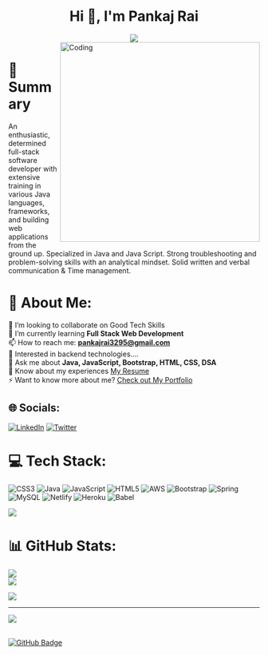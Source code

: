 <h1 align="center">Hi 👋, I'm Pankaj Rai</h1><div align="center">
 <img src="https://readme-typing-svg.herokuapp.com/?lines=Welcome+To+Profile;Full+Stack+Developer;Java+Backend+Developer;Web+Developer;Quick+learner;Self+Motivated;Problem+Solver;&color=teal&center=true" />
</div>
<img align="right" alt="Coding" width="400" src="https://camo.githubusercontent.com/a4c584bce1c41271485d28f92aaf9f581b3c88b68ca723b6edfd58b4ba988c2b/68747470733a2f2f63646e2e6472696262626c652e636f6d2f75736572732f313138373833362f73637265656e73686f74732f363533393432392f70726f6772616d65722e676966">

#  👨‍ Summary
An enthusiastic, determined full-stack software developer with extensive training in various Java languages, frameworks, and building web applications from the ground up. Specialized in Java and Java Script. Strong troubleshooting and problem-solving skills with an analytical mindset. Solid written and verbal communication & Time management.


# 💫 About Me:
🔭 I’m looking to collaborate on Good Tech Skills<br>🌱 I’m currently learning **Full Stack Web Development**<br>📫 How to reach me: **pankajrai3295@gmail.com**<br>👯 Interested in backend technologies....<br>💬 Ask me about  **Java, JavaScript, Bootstrap, HTML, CSS, DSA**<br>
📄 Know about my experiences [My Resume](https://drive.google.com/file/d/1J63XIom7pW6NkhHue5GfTKeJIxQVyurj/view?usp=sharing)<br>
⚡ Want to know more about me? [Check out My Portfolio](https://pankaj-78278.github.io/)

## 🌐 Socials:
[![LinkedIn](https://img.shields.io/badge/LinkedIn-%230077B5.svg?logo=linkedin&logoColor=white)](https://www.linkedin.com/in/pankaj-rai-280026221/) [![Twitter](https://img.shields.io/badge/Twitter-%231DA1F2.svg?logo=Twitter&logoColor=white)](https://twitter.com/@pankajrai7788) 

# 💻 Tech Stack:
![CSS3](https://img.shields.io/badge/css3-%231572B6.svg?style=for-the-badge&logo=css3&logoColor=white) ![Java](https://img.shields.io/badge/java-%23ED8B00.svg?style=for-the-badge&logo=java&logoColor=white) ![JavaScript](https://img.shields.io/badge/javascript-%23323330.svg?style=for-the-badge&logo=javascript&logoColor=%23F7DF1E) ![HTML5](https://img.shields.io/badge/html5-%23E34F26.svg?style=for-the-badge&logo=html5&logoColor=white) ![AWS](https://img.shields.io/badge/AWS-%23FF9900.svg?style=for-the-badge&logo=amazon-aws&logoColor=white) ![Bootstrap](https://img.shields.io/badge/bootstrap-%23563D7C.svg?style=for-the-badge&logo=bootstrap&logoColor=white) ![Spring](https://img.shields.io/badge/spring-%236DB33F.svg?style=for-the-badge&logo=spring&logoColor=white) ![MySQL](https://img.shields.io/badge/mysql-%2300f.svg?style=for-the-badge&logo=mysql&logoColor=white) ![Netlify](https://img.shields.io/badge/netlify-%23000000.svg?style=for-the-badge&logo=netlify&logoColor=#00C7B7) ![Heroku](https://img.shields.io/badge/heroku-%23430098.svg?style=for-the-badge&logo=heroku&logoColor=white) ![Babel](https://img.shields.io/badge/Babel-F9DC3e?style=for-the-badge&logo=babel&logoColor=black)


![](https://github-profile-trophy.vercel.app/?username=pankaj-78278&theme=radical&no-frame=false&no-bg=false&margin-w=4)

# 📊 GitHub Stats:
![](https://github-readme-stats.vercel.app/api?username=Pankaj-78278&theme=react&hide_border=false&include_all_commits=true&count_private=true)<br/>
![](https://github-readme-streak-stats.herokuapp.com/?user=Pankaj-78278&theme=react&hide_border=false)<br/>

![](https://github-readme-stats.vercel.app/api/top-langs/?username=Pankaj-78278&theme=radical&hide_border=false&include_all_commits=true&count_private=true&layout=compact)</br>


---
[![](https://visitcount.itsvg.in/api?id=Pankaj-78278&icon=0&color=0)](https://visitcount.itsvg.in)


<br>
<a align="right" href="https://github.com/pankaj-78278?tab=followers"><img src="https://img.shields.io/github/followers/pankaj-78278?label=Followers&style=social" alt="GitHub Badge"></a>
